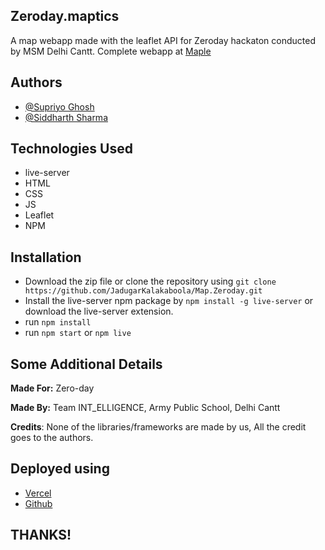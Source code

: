 ## Zeroday.maptics

A map webapp made with the leaflet API for Zeroday hackaton conducted by MSM Delhi Cantt. Complete webapp at [Maple](https://maple-zeroday.vercel.app/)

## Authors

- [@Supriyo Ghosh](https://github.com/SpywarePersues)
- [@Siddharth Sharma](https://github.com/JadugarKalakaboola)

## Technologies Used

- live-server
- HTML
- CSS
- JS
- Leaflet
- NPM

## Installation

- Download the zip file or clone the repository using `git clone https://github.com/JadugarKalakaboola/Map.Zeroday.git`
- Install the live-server npm package by `npm install -g live-server` or download the live-server extension.
- run `npm install`
- run `npm start` or `npm live`

## Some Additional Details

**Made For:** Zero-day

**Made By:** Team INT_ELLIGENCE, Army Public School, Delhi Cantt

**Credits**: None of the libraries/frameworks are made by us, All the credit goes to the authors.

## Deployed using

- [Vercel](https://vercel.com)
- [Github](https://github.com)

## THANKS!
